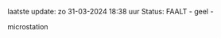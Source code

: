 laatste update: 
zo 31-03-2024 18:38   uur 
Status: FAALT - geel - 
<div class="service Y">microstation</div>